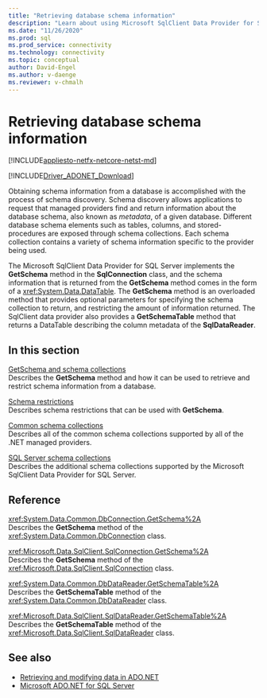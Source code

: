 ```yaml
---
title: "Retrieving database schema information"
description: "Learn about using Microsoft SqlClient Data Provider for SQL Server to retrieve database schema information."
ms.date: "11/26/2020"
ms.prod: sql
ms.prod_service: connectivity
ms.technology: connectivity
ms.topic: conceptual
author: David-Engel
ms.author: v-daenge
ms.reviewer: v-chmalh
---
```

# Retrieving database schema information

[!INCLUDE[appliesto-netfx-netcore-netst-md](../../includes/appliesto-netfx-netcore-netst-md.md)]

[!INCLUDE[Driver_ADONET_Download](../../includes/driver_adonet_download.md)]

Obtaining schema information from a database is accomplished with the process of schema discovery. Schema discovery allows applications to request that managed providers find and return information about the database schema, also known as *metadata*, of a given database. Different database schema elements such as tables, columns, and stored-procedures are exposed through schema collections. Each schema collection contains a variety of schema information specific to the provider being used.

The Microsoft SqlClient Data Provider for SQL Server implements the **GetSchema** method in the **SqlConnection** class, and the schema information that is returned from the **GetSchema** method comes in the form of a <xref:System.Data.DataTable>. The **GetSchema** method is an overloaded method that provides optional parameters for specifying the schema collection to return, and restricting the amount of information returned. The SqlClient data provider also provides a **GetSchemaTable** method that returns a DataTable describing the column metadata of the **SqlDataReader**.

## In this section

[GetSchema and schema collections](getschema-and-schema-collections.md)  
Describes the **GetSchema** method and how it can be used to retrieve and restrict schema information from a database.

[Schema restrictions](schema-restrictions.md)  
Describes schema restrictions that can be used with **GetSchema**. 

[Common schema collections](common-schema-collections.md)  
Describes all of the common schema collections supported by all of the .NET managed providers.  
  
[SQL Server schema collections](sql-server-schema-collections.md)  
Describes the additional schema collections supported by the Microsoft SqlClient Data Provider for SQL Server. 

## Reference

<xref:System.Data.Common.DbConnection.GetSchema%2A>  
Describes the **GetSchema** method of the <xref:System.Data.Common.DbConnection> class.

<xref:Microsoft.Data.SqlClient.SqlConnection.GetSchema%2A>  
Describes the **GetSchema** method of the <xref:Microsoft.Data.SqlClient.SqlConnection> class.

<xref:System.Data.Common.DbDataReader.GetSchemaTable%2A>  
Describes the **GetSchemaTable** method of the <xref:System.Data.Common.DbDataReader> class. 

<xref:Microsoft.Data.SqlClient.SqlDataReader.GetSchemaTable%2A>  
Describes the **GetSchemaTable** method of the <xref:Microsoft.Data.SqlClient.SqlDataReader> class.

## See also

- [Retrieving and modifying data in ADO.NET](retrieving-modifying-data.md)
- [Microsoft ADO.NET for SQL Server](microsoft-ado-net-sql-server.md)
